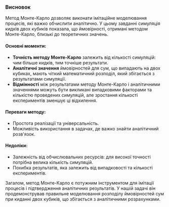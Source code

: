 ### Висновок

Метод Монте-Карло дозволяє виконати імітаційне моделювання процесів, які важко обчислити аналітично. У цьому завданні симуляція кидків двох кубиків показала, що ймовірності, отримані методом Монте-Карло, близькі до теоретичних значень.

#### Основні моменти:
- **Точність методу Монте-Карло** залежить від кількості симуляцій: чим більше кидків, тим точніше результати.
- **Аналітичні значення** ймовірностей для сум, що випадають на двох кубиках, мають чіткий математичний розподіл, який збігається з результатами симуляції.
- **Відмінності** між результатами методу Монте-Карло і аналітичними значеннями можуть бути викликані випадковими факторами та кількістю проведених симуляцій, але зростання кількості експериментів зменшує ці відхилення.

#### Переваги методу:
- Простота реалізації та універсальність.
- Можливість використання в задачах, де важко знайти аналітичний розв'язок.

#### Недоліки:
- Залежність від обчислювальних ресурсів: для високої точності потрібна велика кількість симуляцій.
- Похибка результатів, яка залежить від випадковості та кількості експериментів.

Загалом, метод Монте-Карло є потужним інструментом для імітації процесів і підтвердження аналітичних результатів. У нашій задачі він продемонстрував правильне моделювання розподілу ймовірностей сум при киданні двох кубиків, що збігається з аналітичними розрахунками.
